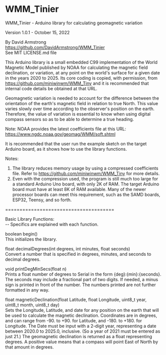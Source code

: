 # WMM_Tinier


WMM_Tinier - Arduino library for calculating geomagnetic variation

  Version 1.0.1 - October 15, 2022

  By David Armstrong<br>
  https://github.com/DavidArmstrong/WMM_Tinier<br>
  See MIT LICENSE.md file


This Arduino library is a small embedded C99 implementation of the World Magnetic Model published by NOAA for calculating the magnetic field declination, or variation, at any point on the world's surface for a given date in the years 2020 to 2025.  Its core coding is copied, with permission, from https://github.com/miniwinwm/WMM_Tiny and it is recommended that internal code details be obtained at that URL.

Geomagnetic variation is needed to account for the difference between the orientation of the earth's magnetic field in relation to true North.  This value varies slowly over time according to the observer's position on the earth.  Therefore, the value of variation is essential to know when using digital compass sensors so as to be able to determine a true heading.

Note: NOAA provides the latest coefficients file at this URL: https://www.ngdc.noaa.gov/geomag/WMM/soft.shtml

It is recommended that the user run the example sketch on the target Arduino board, as it shows how to use the library functions.

Notes:
  1) The library reduces memory usage by using a compressed coefficients file.  Refer to https://github.com/miniwinwm/WMM_Tiny for more details.
  2) Even with the compression used, the program is still much too large for a standard Arduino Uno board, with only 2K of RAM.  The target Arduino board must have at least 8K of RAM available.  Many of the newer processor boards can meet this requirement, such as the SAMD boards, ESP32, Teensy, and so forth.


======================================

Basic Library Functions:<br>
--  Specifics are explained with each function.

boolean begin()<br>
  This initializes the library.

float decimalDegrees(int degrees, int minutes, float seconds)<br>
  Convert a number that is specified in degrees, minutes, and seconds to decimal degrees.

void printDegMinSecs(float n)<br>
  Prints a float number of degrees to Serial in the form {deg}:{min}:{seconds}. The seconds may include a fractional part of two digits. If needed, a minus sign is printed in front of the number.  The numbers printed are not further formatted in any way.

float magneticDeclination(float Latitude, float Longitude, uint8_t year, uint8_t month, uint8_t day)<br>
  Sets the Longitude, Latitude, and date for any position on the earth that will be used to calculate the magnetic declination.  Coordinates are in degrees, and can range from -90. to +90. for Latitude, and -180. to +180. for Longitude.  The Date must be input with a 2-digit year, representing a date between 2020.0 to 2025.0, inclusive.  (So a year of 2021 must be entered as just 21.) The geomagnetic declination is returned as a float representing degrees. A positive value means that a compass will point East of North by that amount in degrees.
